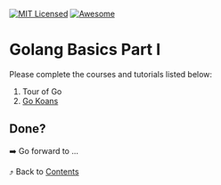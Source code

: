 [![MIT Licensed][icon-mit]][license]
[![Awesome][icon-awesome]][awesome]
&nbsp;&nbsp;&nbsp;&nbsp;&nbsp;&nbsp;

# Golang Basics Part I

Please complete the courses and tutorials listed below:

1. Tour of Go
1. [Go Koans](https://github.com/cdarwin/go-koans)

## Done?

➡️ Go forward to ...

⤴️ Back to [Contents](../contents.md)

[icon-chat]: https://img.shields.io/badge/chat-on%20telegram-blue.svg
[icon-mit]: https://img.shields.io/badge/license-MIT-blue.svg
[icon-awesome]: https://cdn.rawgit.com/sindresorhus/awesome/d7305f38d29fed78fa85652e3a63e154dd8e8829/media/badge.svg
[license]: https://github.com/Kottans/web/blob/master/LICENSE.md
[awesome]: https://github.com/sindresorhus/awesome
